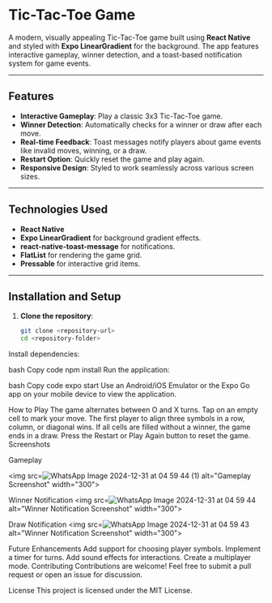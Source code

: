 # Tic-Tac-Toe Game

A modern, visually appealing Tic-Tac-Toe game built using **React Native** and styled with **Expo LinearGradient** for the background. The app features interactive gameplay, winner detection, and a toast-based notification system for game events.

---

## Features

- **Interactive Gameplay**: Play a classic 3x3 Tic-Tac-Toe game.
- **Winner Detection**: Automatically checks for a winner or draw after each move.
- **Real-time Feedback**: Toast messages notify players about game events like invalid moves, winning, or a draw.
- **Restart Option**: Quickly reset the game and play again.
- **Responsive Design**: Styled to work seamlessly across various screen sizes.

---

## Technologies Used

- **React Native**
- **Expo LinearGradient** for background gradient effects.
- **react-native-toast-message** for notifications.
- **FlatList** for rendering the game grid.
- **Pressable** for interactive grid items.

---

## Installation and Setup

1. **Clone the repository**:
   ```bash
   git clone <repository-url>
   cd <repository-folder>
Install dependencies:

bash
Copy code
npm install
Run the application:

bash
Copy code
expo start
Use an Android/iOS Emulator or the Expo Go app on your mobile device to view the application.

How to Play
The game alternates between O and X turns.
Tap on an empty cell to mark your move.
The first player to align three symbols in a row, column, or diagonal wins.
If all cells are filled without a winner, the game ends in a draw.
Press the Restart or Play Again button to reset the game.
Screenshots

Gameplay

<img src=![WhatsApp Image 2024-12-31 at 04 59 44 (1)](https://github.com/user-attachments/assets/124ca62a-09d5-4315-8d7e-cde544bbaf1e)
alt="Gameplay Screenshot" width="300">


Winner Notification
<img src=![WhatsApp Image 2024-12-31 at 04 59 44](https://github.com/user-attachments/assets/7f0cd766-3ea7-4b17-8677-383ed7de4a17)
 alt="Winner Notification Screenshot" width="300">

Draw Notification
<img src=![WhatsApp Image 2024-12-31 at 04 59 43](https://github.com/user-attachments/assets/c915216b-49e5-47a4-8503-60ba935ab098)
 alt="Winner Notification Screenshot" width="300">


Future Enhancements
Add support for choosing player symbols.
Implement a timer for turns.
Add sound effects for interactions.
Create a multiplayer mode.
Contributing
Contributions are welcome! Feel free to submit a pull request or open an issue for discussion.

License
This project is licensed under the MIT License.


